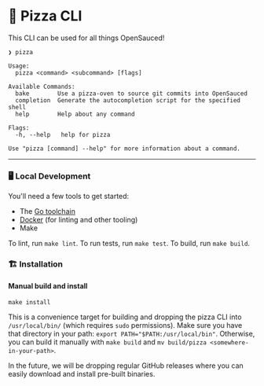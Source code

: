 # 🍕 Pizza CLI

This CLI can be used for all things OpenSauced!

```
❯ pizza

Usage:
  pizza <command> <subcommand> [flags]

Available Commands:
  bake        Use a pizza-oven to source git commits into OpenSauced
  completion  Generate the autocompletion script for the specified shell
  help        Help about any command

Flags:
  -h, --help   help for pizza

Use "pizza [command] --help" for more information about a command.
```

---

### 🖥️ Local Development

You'll need a few tools to get started:

- The [Go toolchain](https://go.dev/doc/install)
- [Docker](https://docs.docker.com/engine/install/) (for linting and other tooling)
- Make

To lint, run `make lint`. To run tests, run `make test`. To build, run `make build`.

### 🏗️ Installation

#### Manual build and install

```
make install
```

This is a convenience target for building and dropping the pizza CLI into
`/usr/local/bin/` (which requires `sudo` permissions).
Make sure you have that directory in your path: `export PATH="$PATH:/usr/local/bin"`.
Otherwise, you can build it manually with `make build` and `mv build/pizza <somewhere-in-your-path>`.

In the future, we will be dropping regular GitHub releases where you can easily
download and install pre-built binaries.
